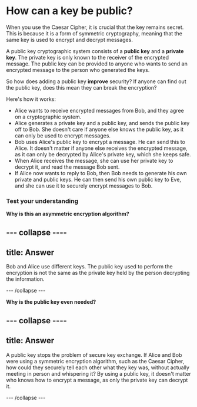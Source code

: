# How can a key be public?

When you use the Caesar Cipher, it is crucial that the key remains secret. This is because it is a form of symmetric cryptography, meaning that the same key is used to encrypt and decrypt messages.

A public key cryptographic system consists of a **public key** and a **private key**. The private key is only known to the receiver of the encrypted message. The public key can be provided to anyone who wants to send an encrypted message to the person who generated the keys.

So how does adding a public key __improve__ security? If anyone can find out the public key, does this mean they can break the encryption?

Here's how it works:

- Alice wants to receive encrypted messages from Bob, and they agree on a cryptographic system.
- Alice generates a private key and a public key, and sends the public key off to Bob. She doesn't care if anyone else knows the public key, as it can only be used to encrypt messages.
- Bob uses Alice's public key to encrypt a message. He can send this to Alice. It doesn't matter if anyone else receives the encrypted message, as it can only be decrypted by Alice's private key, which she keeps safe.
- When Alice receives the message, she can use her private key to decrypt it, and read the message Bob sent.
- If Alice now wants to reply to Bob, then Bob needs to generate his own private and public keys. He can then send his own public key to Eve, and she can use it to securely encrypt messages to Bob.

### Test your understanding

**Why is this an asymmetric encryption algorithm?**

--- collapse ----
---
title: Answer
---

Bob and Alice use different keys. The public key used to perform the encryption is not the same as the private key held by the person decrypting the information.

--- /collapse ---

**Why is the public key even needed?**

--- collapse ----
---
title: Answer
---
A public key stops the problem of secure key exchange. If Alice and Bob were using a symmetric encryption algorithm, such as the Caesar Cipher, how could they securely tell each other what they key was, without actually meeting in person and whispering it? By using a public key, it doesn't matter who knows how to encrypt a message, as only the private key can decrypt it.

--- /collapse ---
